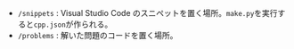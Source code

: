 * `/snippets` : Visual Studio Code のスニペットを置く場所。`make.py`を実行すると`cpp.json`が作られる。
* `/problems` : 解いた問題のコードを置く場所。